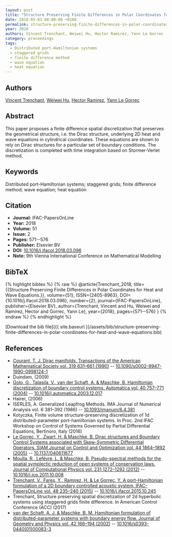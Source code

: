 ```yaml
---
layout: post
title: "Structure Preserving Finite Differences in Polar Coordinates for Heat and Wave Equations."
date: 2018-05-03 00:00:00 +0100
permalink: structure-preserving-finite-differences-in-polar-coordinates-for-heat-and-wave-equations
year: 2018
authors: Vincent Trenchant, Weiwei Hu, Hector Ramirez, Yann Le Gorrec
category: proceedings
tags:
  - Distributed port-Hamiltonian systems
  - staggered grids
  - finite difference method
  - wave equation
  - heat equation
---
```

 
## Authors
[Vincent Trenchant](authors/vincent-trenchant), [Weiwei Hu](authors/weiwei-hu), [Hector Ramirez](authors/hector-ramirez), [Yann Le Gorrec](authors/yann-le-gorrec)
 
## Abstract
This paper proposes a finite difference spatial discretization that preserves the geometrical structure, i.e. the Dirac structure, underlying 2D heat and wave equations in cylindrical coordinates. These equations are shown to rely on Dirac structures for a particular set of boundary conditions. The discretization is completed with time integration based on Stormer-Verlet method.
 
## Keywords
Distributed port-Hamiltonian systems; staggered grids; finite difference method; wave equation; heat equation
 
## Citation
- **Journal:** IFAC-PapersOnLine
- **Year:** 2018
- **Volume:** 51
- **Issue:** 2
- **Pages:** 571--576
- **Publisher:** Elsevier BV
- **DOI:** [10.1016/j.ifacol.2018.03.096](https://doi.org/10.1016/j.ifacol.2018.03.096)
- **Note:** 9th Vienna International Conference on Mathematical Modelling
 
## BibTeX
{% highlight bibtex %}
{% raw %}
@article{Trenchant_2018,
  title={{Structure Preserving Finite Differences in Polar Coordinates for Heat and Wave Equations.}},
  volume={51},
  ISSN={2405-8963},
  DOI={10.1016/j.ifacol.2018.03.096},
  number={2},
  journal={IFAC-PapersOnLine},
  publisher={Elsevier BV},
  author={Trenchant, Vincent and Hu, Weiwei and Ramirez, Hector and Gorrec, Yann Le},
  year={2018},
  pages={571--576}
}
{% endraw %}
{% endhighlight %}
 
[Download the bib file]({{ site.baseurl }}/assets/bib/structure-preserving-finite-differences-in-polar-coordinates-for-heat-and-wave-equations.bib)
 
## References
- [Courant, T. J. Dirac manifolds. Transactions of the American Mathematical Society vol. 319 631–661 (1990)](dirac-manifolds) -- [10.1090/s0002-9947-1990-0998124-1](https://doi.org/10.1090/s0002-9947-1990-0998124-1)
- Duindam, (2009)
- [Golo, G., Talasila, V., van der Schaft, A. & Maschke, B. Hamiltonian discretization of boundary control systems. Automatica vol. 40 757–771 (2004)](hamiltonian-discretization-of-boundary-control-systems) -- [10.1016/j.automatica.2003.12.017](https://doi.org/10.1016/j.automatica.2003.12.017)
- Hairer, (2006)
- ISERLES, A. Generalized Leapfrog Methods. IMA Journal of Numerical Analysis vol. 6 381–392 (1986) -- [10.1093/imanum/6.4.381](https://doi.org/10.1093/imanum/6.4.381)
- Kotyczka, Finite volume structure-preserving discretization of 1d distributed-parameter port-hamiltonian systems. In Proc. 2nd IFAC Workshop on Control of Systems Governed by Partial Differential Equations, Bertinoro, Italy (2016)
- [Le Gorrec, Y., Zwart, H. & Maschke, B. Dirac structures and Boundary Control Systems associated with Skew-Symmetric Differential Operators. SIAM Journal on Control and Optimization vol. 44 1864–1892 (2005)](dirac-structures-and-boundary-control-systems-associated-with-skew-symmetric-differential-operators) -- [10.1137/040611677](https://doi.org/10.1137/040611677)
- [Moulla, R., Lefévre, L. & Maschke, B. Pseudo-spectral methods for the spatial symplectic reduction of open systems of conservation laws. Journal of Computational Physics vol. 231 1272–1292 (2012)](pseudo-spectral-methods-for-the-spatial-symplectic-reduction-of-open-systems-of-conservation-laws) -- [10.1016/j.jcp.2011.10.008](https://doi.org/10.1016/j.jcp.2011.10.008)
- [Trenchant, V., Fares, Y., Ramirez, H. & Le Gorrec, Y. A port-Hamiltonian formulation of a 2D boundary controlled acoustic system. IFAC-PapersOnLine vol. 48 235–240 (2015)](a-port-hamiltonian-formulation-of-a-2d-boundary-controlled-acoustic-system) -- [10.1016/j.ifacol.2015.10.245](https://doi.org/10.1016/j.ifacol.2015.10.245)
- Trenchant, Structure preserving spatial discretization of 2d hyperbolic systems using staggered grids finite difference. In American Control Conference (ACC) (2017)
- [van der Schaft, A. J. & Maschke, B. M. Hamiltonian formulation of distributed-parameter systems with boundary energy flow. Journal of Geometry and Physics vol. 42 166–194 (2002)](hamiltonian-formulation-of-distributed-parameter-systems-with-boundary-energy-flow) -- [10.1016/s0393-0440(01)00083-3](https://doi.org/10.1016/s0393-0440(01)00083-3)

